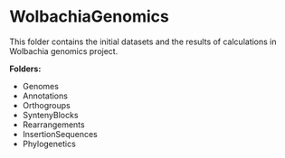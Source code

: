 # WolbachiaGenomics

This folder contains the initial datasets and the results of calculations in Wolbachia genomics project.


**Folders:**
<ul>
  <li>Genomes</li>
  <li>Annotations</li>
  <li>Orthogroups</li>
  <li>SyntenyBlocks</li>
  <li>Rearrangements</li>
  <li>InsertionSequences</li>
  <li>Phylogenetics</li>
</ul>
